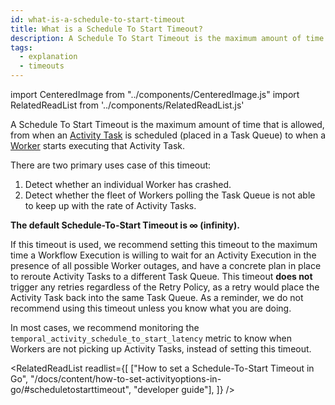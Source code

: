 ```yaml
---
id: what-is-a-schedule-to-start-timeout
title: What is a Schedule To Start Timeout?
description: A Schedule To Start Timeout is the maximum amount of time that is allowed, from when an Activity Task is scheduled to when a Worker starts executing the Activity Task.
tags:
  - explanation
  - timeouts
---
```


import CenteredImage from "../components/CenteredImage.js"
import RelatedReadList from '../components/RelatedReadList.js'

A Schedule To Start Timeout is the maximum amount of time that is allowed, from when an [Activity Task](/docs/content/what-is-an-activity-task) is scheduled (placed in a Task Queue) to when a [Worker](/docs/content/what-is-a-worker) starts executing that Activity Task.

<CenteredImage
imagePath="/diagrams/schedule-to-start-timeout.svg"
imageSize="50"
title="Schedule-To-Start Timeout period"
/>

There are two primary uses case of this timeout:

1. Detect whether an individual Worker has crashed.
2. Detect whether the fleet of Workers polling the Task Queue is not able to keep up with the rate of Activity Tasks.

**The default Schedule-To-Start Timeout is ∞ (infinity).**

If this timeout is used, we recommend setting this timeout to the maximum time a Workflow Execution is willing to wait for an Activity Execution in the presence of all possible Worker outages, and have a concrete plan in place to reroute Activity Tasks to a different Task Queue.
This timeout **does not** trigger any retries regardless of the Retry Policy, as a retry would place the Activity Task back into the same Task Queue.
As a reminder, we do not recommend using this timeout unless you know what you are doing.

In most cases, we recommend monitoring the `temporal_activity_schedule_to_start_latency` metric to know when Workers are not picking up Activity Tasks, instead of setting this timeout.

<RelatedReadList
readlist={[
["How to set a Schedule-To-Start Timeout in Go", "/docs/content/how-to-set-activityoptions-in-go/#scheduletostarttimeout", "developer guide"],
]}
/>
